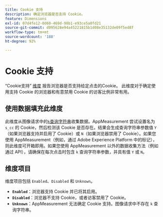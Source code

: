 ```yaml
---
title: Cookie 支持
description: 确定浏览器是否支持 Cookie。
feature: Dimensions
exl-id: 07d4fe12-0d60-469d-98b1-e93ce5a0fd21
source-git-commit: d095628e94a45221815b1d08e35132de09f5ed8f
workflow-type: tm+mt
source-wordcount: '188'
ht-degree: 92%

---
```


# Cookie 支持

“Cookie支持” [维度](overview.md) 报告浏览器是否支持给定点击的Cookie。 此维度对于确定使用支持 Cookie 的浏览器和有意禁用 Cookie 的访客比例非常有用。

## 使用数据填充此维度

此维度从图像请求中的[`k`查询字符串](/help/implement/validate/query-parameters.md)收集数据。AppMeasurement 尝试设置名为 `s_cc` 的 Cookie，然后检测该 Cookie 是否存在。结果会生成查询字符串参数值 `Y`（如果浏览器支持并启用了 Cookie）或 `N`（如果浏览器禁用了 Cookie）。如果您使用 AppMeasurement（例如，通过 Adobe Experience Platform 中的标记），则此维度可开箱即用。如果您使用 AppMeasurement 以外的数据收集方法（例如通过 API），请确保在每次点击时包含 `k` 查询字符串参数，并具有值 `Y` 或 `N`。

## 维度项目

维度项目包括 `Enabled`、`Disabled` 和 `Unknown`。

* **`Enabled`**：浏览器支持 Cookie 并已将其启用。
* **`Disabled`**：浏览器不支持 Cookie，或者访客禁用了 Cookie。
* **`Unknown`**：AppMeasurement 无法确定 Cookie 支持。图像请求中不存在 `k` 查询字符串。

